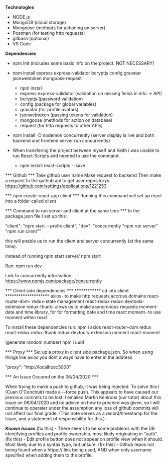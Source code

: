 **Technologies**

- NODE.js
- MongoDB (cloud storage)
- Mongoose (methods for actioning on server)
- Postman (for testing http requests)
- gitbash (optional)
- VS Code

**Dependencies**

- npm init (includes some basic info on the project. NOT NECESSARY)
- npm install express express-validator bcryptjs config gravatar jsonwebtoken mongoose request
    - npm install
    - express express-validator (validation on missing fields in info -> API)
    - bcryptjs (password validation)
    - config (package for global variables)
    - gravatar (for profile avatars)
    - jsonwebtoken (passing tokens for validation)
    - mongoose (methods for action on database)
    - request (for http requests to other APIs)

- npm install -D nodemon concurrently (server display is live and both backend and frontend server run concurrently)

- When transfering the project between myself and Keith i was unable to run React-Scripts and needed to use the command:
    - npm install react-scripts --save


*** Github ***
Take github user name
Make request to backend 
Then make a request to the guthub api to get user repositorys 
https://github.com/settings/applications/1221253

*** npm create-react-app client ***
Running this command will set up react into a folder called client 

*** Command to run server and client at the same time ***
In the package.json file I set up this:

"client": "npm start --prefix client",
"dev": "concurrently \"npm run server\" \"npm run client\""

this will enable us to run the client and server concurrently (at the same time).

Instead of running npm start server/ npm start

Run: npm run dev

Link to concurrently information: https://www.npmjs.com/package/concurrently

*** Client side dependencies ***
************ cd into client ********************
axios- to make http requests accross domains 
react-router-dom-
redux-state management
react-redux
redux-devtools-extension
redux-thunk- alows us to make asyncronous requests
moment-  date and time library, for for formatting date and time 
react moment- to use moment within react

To install these dependencies run:
npm i axios react-router-dom redux react-redux redux-thunk redux-devtools-extension moment react-moment

(generate random number)
npm i uuid 

*** Proxy ***
Set up a proxy in client side package.json.
So when using things like axios you dont always have to enter in the address

"proxy": "http://localhost:5000"


*** An Issue Occured on the 06/04/2020 ***

When trying to make a push to github, it was being rejected.
To solve this I (Cuan O'Conchuir) made a --force push.
This appears to have caused our previous commits to be lost.
I emailed Martin Kenirons (our tutor) about this issue on 06/04/2020 and no advice on how to proceed was given, 
so I will continue to operater under the assumption any loss of github commits will not affect our final grade.
(This note serves as a record/timestamp for the issue, and a statement of responsibility for this.)

***Known Issues***
(fix this) - There seems to be some problems with the DB identifying profiles and profile ownership, most likely originating in "auth".
(fix this) - Edit profile button does not appear on profile view when it should. Most likely due to a syntax typo, but unsure.
(fix this) - Github repos not being found when a https:// link being used, AND when only username specified when adding them to the profile.
